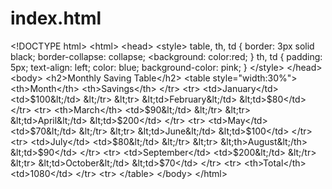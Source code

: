 # index.html
&lt;!DOCTYPE html> &lt;html> &lt;head> &lt;style>  table, th, td {     border: 3px solid black;     border-collapse: collapse;     &lt;background: color:red; } th, td {     padding: 5px;     text-align: left; color: blue;     background-color: pink; }   &lt;/style> &lt;/head> &lt;body>  &lt;h2>Monthly Saving Table&lt;/h2>  &lt;table style="width:30%">        &lt;th>Month&lt;/th>     &lt;th>Savings&lt;/th>   &lt;/tr>   &lt;tr>     &lt;td>January&lt;/td>     &lt;td>$100&lt;/td>   &lt;/tr>   &lt;tr>     &lt;td>February&lt;/td>     &lt;td>$80&lt;/td>   &lt;/tr>   &lt;tr>     &lt;th>March&lt;/th>     &lt;td>$90&lt;/td>   &lt;/tr>   &lt;tr>     &lt;td>April&lt;/td>     &lt;td>$200&lt;/td>   &lt;/tr>   &lt;tr>     &lt;td>May&lt;/td>     &lt;td>$70&lt;/td>   &lt;/tr>   &lt;tr>     &lt;td>June&lt;/td>     &lt;td>$100&lt;/td>   &lt;/tr>   &lt;tr>     &lt;td>July&lt;/td>     &lt;td>$80&lt;/td>   &lt;/tr>   &lt;tr>     &lt;th>August&lt;/th>     &lt;td>$90&lt;/td>   &lt;/tr>   &lt;tr>     &lt;td>September&lt;/td>     &lt;td>$200&lt;/td>   &lt;/tr>   &lt;tr>     &lt;td>October&lt;/td>     &lt;td>$70&lt;/td>   &lt;/tr>   &lt;tr>         &lt;th>Total&lt;/th>         &lt;td>1080&lt;/td>   &lt;/tr>   &lt;tr> &lt;/table>  &lt;/body> &lt;/html>
